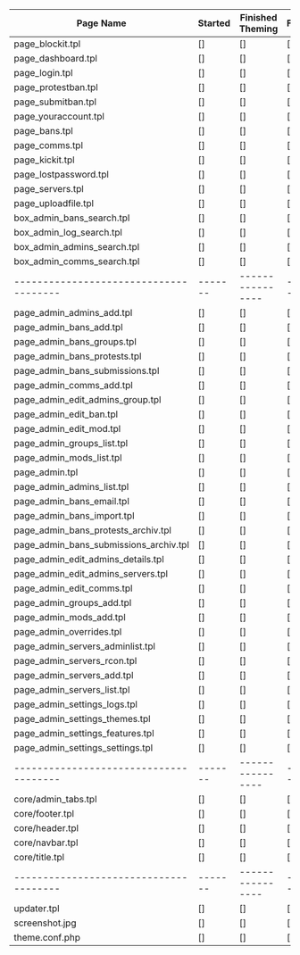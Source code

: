 | Page Name                              | Started | Finished Theming | Finished | Issues |
| -------------------------------------- | ------- | ---------------- | -------- | ------ |
| page_blockit.tpl                       | []      | []               | []       |        |
| page_dashboard.tpl                     | []      | []               | []       |        |
| page_login.tpl                         | []      | []               | []       |        |
| page_protestban.tpl                    | []      | []               | []       |        |
| page_submitban.tpl                     | []      | []               | []       |        |
| page_youraccount.tpl                   | []      | []               | []       |        |
| page_bans.tpl                          | []      | []               | []       |        |
| page_comms.tpl                         | []      | []               | []       |        |
| page_kickit.tpl                        | []      | []               | []       |        |
| page_lostpassword.tpl                  | []      | []               | []       |        |
| page_servers.tpl                       | []      | []               | []       |        |
| page_uploadfile.tpl                    | []      | []               | []       |        |
| box_admin_bans_search.tpl              | []      | []               | []       |        |
| box_admin_log_search.tpl               | []      | []               | []       |        |
| box_admin_admins_search.tpl            | []      | []               | []       |        |
| box_admin_comms_search.tpl             | []      | []               | []       |        |
| -------------------------------------- | ------- | ---------------- | -------- | ------ |
| page_admin_admins_add.tpl              | []      | []               | []       |        |
| page_admin_bans_add.tpl                | []      | []               | []       |        |
| page_admin_bans_groups.tpl             | []      | []               | []       |        |
| page_admin_bans_protests.tpl           | []      | []               | []       |        |
| page_admin_bans_submissions.tpl        | []      | []               | []       |        |
| page_admin_comms_add.tpl               | []      | []               | []       |        |
| page_admin_edit_admins_group.tpl       | []      | []               | []       |        |
| page_admin_edit_ban.tpl                | []      | []               | []       |        |
| page_admin_edit_mod.tpl                | []      | []               | []       |        |
| page_admin_groups_list.tpl             | []      | []               | []       |        |
| page_admin_mods_list.tpl               | []      | []               | []       |        |
| page_admin.tpl                         | []      | []               | []       |        |
| page_admin_admins_list.tpl             | []      | []               | []       |        |
| page_admin_bans_email.tpl              | []      | []               | []       |        |
| page_admin_bans_import.tpl             | []      | []               | []       |        |
| page_admin_bans_protests_archiv.tpl    | []      | []               | []       |        |
| page_admin_bans_submissions_archiv.tpl | []      | []               | []       |        |
| page_admin_edit_admins_details.tpl     | []      | []               | []       |        |
| page_admin_edit_admins_servers.tpl     | []      | []               | []       |        |
| page_admin_edit_comms.tpl              | []      | []               | []       |        |
| page_admin_groups_add.tpl              | []      | []               | []       |        |
| page_admin_mods_add.tpl                | []      | []               | []       |        |
| page_admin_overrides.tpl               | []      | []               | []       |        |
| page_admin_servers_adminlist.tpl       | []      | []               | []       |        |
| page_admin_servers_rcon.tpl            | []      | []               | []       |        |
| page_admin_servers_add.tpl             | []      | []               | []       |        |
| page_admin_servers_list.tpl            | []      | []               | []       |        |
| page_admin_settings_logs.tpl           | []      | []               | []       |        |
| page_admin_settings_themes.tpl         | []      | []               | []       |        |
| page_admin_settings_features.tpl       | []      | []               | []       |        |
| page_admin_settings_settings.tpl       | []      | []               | []       |        |
| -------------------------------------- | ------- | ---------------- | -------- | ------ |
| core/admin_tabs.tpl                    | []      | []               | []       |        |
| core/footer.tpl                        | []      | []               | []       |        |
| core/header.tpl                        | []      | []               | []       |        |
| core/navbar.tpl                        | []      | []               | []       |        |
| core/title.tpl                         | []      | []               | []       |        |
| -------------------------------------- | ------- | ---------------- | -------- | ------ |
| updater.tpl                            | []      | []               | []       |        |
| screenshot.jpg                         | []      | []               | []       |        |
| theme.conf.php                         | []      | []               | []       |        |
